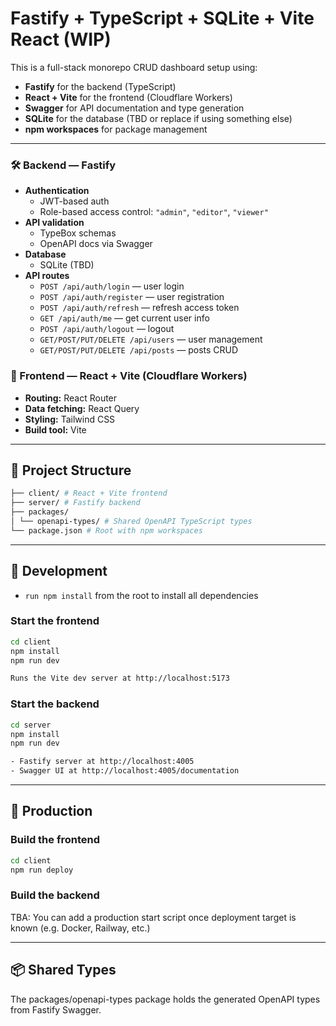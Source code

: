 # Fastify + TypeScript + SQLite + Vite React (WIP)

This is a full-stack monorepo CRUD dashboard setup using:

- **Fastify** for the backend (TypeScript)
- **React + Vite** for the frontend (Cloudflare Workers)
- **Swagger** for API documentation and type generation
- **SQLite** for the database (TBD or replace if using something else)
- **npm workspaces** for package management

---

### 🛠️ Backend — Fastify

- **Authentication**
  - JWT-based auth
  - Role-based access control: `"admin"`, `"editor"`, `"viewer"`
- **API validation**
  - TypeBox schemas
  - OpenAPI docs via Swagger
- **Database**
  - SQLite (TBD)
- **API routes**
  - `POST /api/auth/login` — user login
  - `POST /api/auth/register` — user registration
  - `POST /api/auth/refresh` — refresh access token
  - `GET /api/auth/me` — get current user info
  - `POST /api/auth/logout` — logout
  - `GET/POST/PUT/DELETE /api/users` — user management
  - `GET/POST/PUT/DELETE /api/posts` — posts CRUD

### 🎨 Frontend — React + Vite (Cloudflare Workers)

- **Routing:** React Router
- **Data fetching:** React Query
- **Styling:** Tailwind CSS
- **Build tool:** Vite

---

## 📁 Project Structure

```bash
├── client/ # React + Vite frontend
├── server/ # Fastify backend
├── packages/
│ └── openapi-types/ # Shared OpenAPI TypeScript types
└── package.json # Root with npm workspaces
```

---

## 🧪 Development

- `run npm install` from the root to install all dependencies

### Start the frontend

```bash
cd client
npm install
npm run dev

Runs the Vite dev server at http://localhost:5173
```

### Start the backend

```bash
cd server
npm install
npm run dev

- Fastify server at http://localhost:4005
- Swagger UI at http://localhost:4005/documentation

```

---

## 🚀 Production

### Build the frontend

```bash
cd client
npm run deploy
```

### Build the backend

TBA: You can add a production start script once deployment target is known (e.g. Docker, Railway, etc.)

---

## 📦 Shared Types

The packages/openapi-types package holds the generated OpenAPI types from Fastify Swagger.
